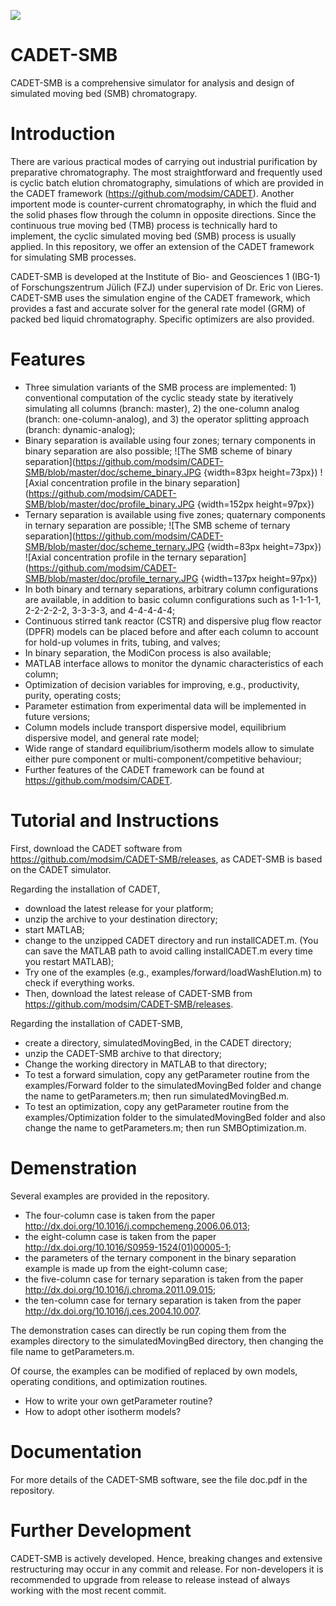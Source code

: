 ![](https://github.com/modsim/CADET/blob/master/doc/logo/CADET-GitHub.png)

# CADET-SMB

CADET-SMB is a comprehensive simulator for analysis and design of simulated moving bed (SMB) chromatograpy. 

# Introduction

There are various practical modes of carrying out industrial purification by preparative chromatography. The most straightforward and frequently used is cyclic batch elution chromatography, simulations of which are provided in the CADET framework (https://github.com/modsim/CADET). Another importent mode is counter-current chromatography, in which the fluid and the solid phases flow through the column in opposite directions. Since the continuous true moving bed (TMB) process is technically hard to implement, the cyclic simulated moving bed (SMB) process is usually applied. In this repository, we offer an extension of the CADET framework for simulating SMB processes.

CADET-SMB is developed at the Institute of Bio- and Geosciences 1 (IBG-1) of Forschungszentrum Jülich (FZJ) under supervision of Dr. Eric von Lieres. CADET-SMB uses the simulation engine of the CADET framework, which provides a fast and accurate solver for the general rate model (GRM) of packed bed liquid chromatography. Specific optimizers are also provided.

# Features

* Three simulation variants of the SMB process are implemented: 1) conventional computation of the cyclic steady state by iteratively simulating all columns (branch: master), 2) the one-column analog (branch: one-column-analog), and 3) the operator splitting approach (branch: dynamic-analog);
* Binary separation is available using four zones; ternary components in binary separation are also possible;
![The SMB scheme of binary separation](https://github.com/modsim/CADET-SMB/blob/master/doc/scheme_binary.JPG {width=83px height=73px})
![Axial concentration profile in the binary separation](https://github.com/modsim/CADET-SMB/blob/master/doc/profile_binary.JPG {width=152px height=97px})
* Ternary separation is available using five zones; quaternary components in ternary separation are possible;
![The SMB scheme of ternary separation](https://github.com/modsim/CADET-SMB/blob/master/doc/scheme_ternary.JPG {width=83px height=73px})
![Axial concentration profile in the ternary separation](https://github.com/modsim/CADET-SMB/blob/master/doc/profile_ternary.JPG {width=137px height=97px})
* In both binary and ternary separations, arbitrary column configurations are available, in addition to basic column configurations such as 1-1-1-1, 2-2-2-2-2, 3-3-3-3, and 4-4-4-4-4;
* Continuous stirred tank reactor (CSTR) and dispersive plug flow reactor (DPFR) models can be placed before and after each column to account for hold-up volumes in frits, tubing, and valves;
* In binary separation, the ModiCon process is also available;
* MATLAB interface allows to monitor the dynamic characteristics of each column;
* Optimization of decision variables for improving, e.g., productivity, purity, operating costs;
* Parameter estimation from experimental data will be implemented in future versions;
* Column models include transport dispersive model, equilibrium dispersive model, and general rate model;
* Wide range of standard equilibrium/isotherm models allow to simulate either pure component or multi-component/competitive behaviour;
* Further features of the CADET framework can be found at https://github.com/modsim/CADET.

# Tutorial and Instructions

First, download the CADET software from https://github.com/modsim/CADET-SMB/releases, as CADET-SMB is based on the CADET simulator.

Regarding the installation of CADET,

* download the latest release for your platform;
* unzip the archive to your destination directory;
* start MATLAB;
* change to the unzipped CADET directory and run installCADET.m. (You can save the MATLAB path to avoid calling installCADET.m every time you restart MATLAB);
* Try one of the examples (e.g., examples/forward/loadWashElution.m) to check if everything works.
* Then, download the latest release of CADET-SMB from https://github.com/modsim/CADET-SMB/releases.

Regarding the installation of CADET-SMB,

* create a directory, simulatedMovingBed, in the CADET directory;
* unzip the CADET-SMB archive to that directory;
* Change the working directory in MATLAB to that directory; 
* To test a forward simulation, copy any getParameter routine from the examples/Forward folder to the simulatedMovingBed folder and change the name to getParameters.m; then run simulatedMovingBed.m.
* To test an optimization, copy any getParameter routine from the examples/Optimization folder to the simulatedMovingBed folder and also change the name to getParameters.m; then run SMBOptimization.m.

# Demenstration 

Several examples are provided in the repository. 

* The four-column case is taken from the paper http://dx.doi.org/10.1016/j.compchemeng.2006.06.013;
* the eight-column case is taken from the paper http://dx.doi.org/10.1016/S0959-1524(01)00005-1; 
* the parameters of the ternary component in the binary separation example is made up from the eight-column case;
* the five-column case for ternary separation is taken from the paper http://dx.doi.org/10.1016/j.chroma.2011.09.015; 
* the ten-column case for ternary separation is taken from the paper http://dx.doi.org/10.1016/j.ces.2004.10.007.

The demonstration cases can directly be run coping them from the examples directory to the simulatedMovingBed directory, then changing the file name to getParameters.m. 

Of course, the examples can be modified of replaced by own models, operating conditions, and optimization routines. 

* How to write your own getParameter routine?
* How to adopt other isotherm models?

# Documentation 

For more details of the CADET-SMB software, see the file doc.pdf in the repository.

# Further Development 

CADET-SMB is actively developed. Hence, breaking changes and extensive restructuring may occur in any commit and release. For non-developers it is recommended to upgrade from release to release instead of always working with the most recent commit.

